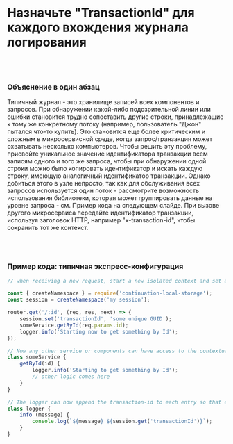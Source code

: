 # Назначьте "TransactionId" для каждого вхождения журнала логирования

<br/><br/>

### Объяснение в один абзац

Типичный журнал - это хранилище записей всех компонентов и запросов. При обнаружении какой-либо подозрительной линии или ошибки становится трудно сопоставить другие строки, принадлежащие к тому же конкретному потоку (например, пользователь "Джон" пытался что-то купить). Это становится еще более критическим и сложным в микросервисной среде, когда запрос/транзакция может охватывать несколько компьютеров. Чтобы решить эту проблему, присвойте уникальное значение идентификатора транзакции всем записям одного и того же запроса, чтобы при обнаружении одной строки можно было копировать идентификатор и искать каждую строку, имеющую аналогичный идентификатор транзакции. Однако добиться этого в узле непросто, так как для обслуживания всех запросов используется один поток - рассмотрите возможность использования библиотеки, которая может группировать данные на уровне запроса - см. Пример кода на следующем слайде. При вызове другого микросервиса передайте идентификатор транзакции, используя заголовок HTTP, например "x-transaction-id", чтобы сохранить тот же контекст.

<br/><br/>

### Пример кода: типичная экспресс-конфигурация

```javascript
// when receiving a new request, start a new isolated context and set a transaction Id. The following example is using the npm library continuation-local-storage to isolate requests

const { createNamespace } = require('continuation-local-storage');
const session = createNamespace('my session');

router.get('/:id', (req, res, next) => {
    session.set('transactionId', 'some unique GUID');
    someService.getById(req.params.id);
    logger.info('Starting now to get something by Id');
});

// Now any other service or components can have access to the contextual, per-request, data
class someService {
    getById(id) {
        logger.info('Starting to get something by Id');
        // other logic comes here
    }
}

// The logger can now append the transaction-id to each entry so that entries from the same request will have the same value
class logger {
    info (message) {
        console.log(`${message} ${session.get('transactionId')}`);
    }
}
```
